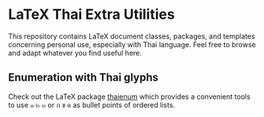 # LaTeX Thai Extra Utilities

This repository contains LaTeX document classes, packages, and templates concerning personal use, especially with Thai language. Feel free to browse and adapt whatever you find useful here.

## Enumeration with Thai glyphs

Check out the LaTeX package [thaienum](thaienum/) which provides a convenient tools to use ๑ ๒ ๓ or ก ข ค as bullet points of ordered lists.
